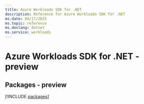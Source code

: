```yaml
---
title: Azure Workloads SDK for .NET
description: Reference for Azure Workloads SDK for .NET
ms.date: 04/17/2025
ms.topic: reference
ms.devlang: dotnet
ms.service: workloads
---
```

# Azure Workloads SDK for .NET - preview
## Packages - preview
[!INCLUDE [packages](workloads-index.md)]